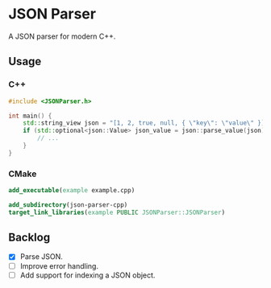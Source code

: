 # JSON Parser

A JSON parser for modern C++.

## Usage

### C++

```cpp
#include <JSONParser.h>

int main() {
    std::string_view json = "[1, 2, true, null, { \"key\": \"value\" }]";
    if (std::optional<json::Value> json_value = json::parse_value(json); json_value.has_value()) {
        // ...
    }
}
```

### CMake

```cmake
add_executable(example example.cpp)

add_subdirectory(json-parser-cpp)
target_link_libraries(example PUBLIC JSONParser::JSONParser)
```

## Backlog

- [x] Parse JSON.
- [ ] Improve error handling.
- [ ] Add support for indexing a JSON object.
